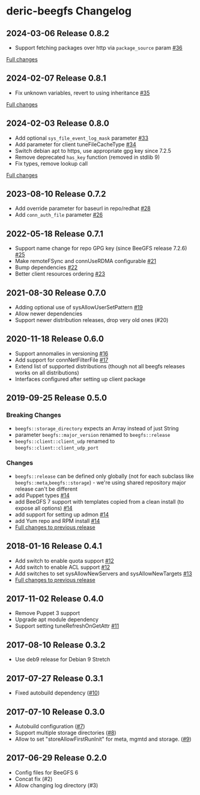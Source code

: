 # deric-beegfs Changelog

## 2024-03-06 Release 0.8.2

- Support fetching packages over http via `package_source` param [#36](https://github.com/deric/puppet-beegfs/pull/36)

[Full changes](https://github.com/deric/puppet-beegfs/compare/v0.8.0...v0.8.1)


## 2024-02-07 Release 0.8.1

- Fix unknown variables, revert to using inheritance [#35](https://github.com/deric/puppet-beegfs/issues/35)

[Full changes](https://github.com/deric/puppet-beegfs/compare/v0.8.0...v0.8.1)


## 2024-02-03 Release 0.8.0

- Add optional `sys_file_event_log_mask` parameter  [#33](https://github.com/deric/puppet-beegfs/pull/33)
- Add parameter for client tuneFileCacheType [#34](https://github.com/deric/puppet-beegfs/pull/34)
- Switch debian apt to https, use appropriate gpg key since 7.2.5
- Remove deprecated `has_key` function (removed in stdlib 9)
- Fix types, remove lookup call

[Full changes](https://github.com/deric/puppet-beegfs/compare/v0.7.2...v0.8.0)


## 2023-08-10 Release 0.7.2

- Add override parameter for baseurl in repo/redhat [#28](https://github.com/deric/puppet-beegfs/pull/28)
- Add `conn_auth_file` parameter [#26](https://github.com/deric/puppet-beegfs/pull/26)


## 2022-05-18 Release 0.7.1

- Support name change for repo GPG key (since BeeGFS release 7.2.6) [#25](https://github.com/deric/puppet-beegfs/pull/25)
- Make remoteFSync and connUseRDMA configurable [#21](https://github.com/deric/puppet-beegfs/pull/21)
- Bump dependencies [#22](https://github.com/deric/puppet-beegfs/pull/22)
- Better client resources ordering [#23](https://github.com/deric/puppet-beegfs/pull/23)

## 2021-08-30 Release 0.7.0

- Adding optional use of  sysAllowUserSetPattern [#19](https://github.com/deric/puppet-beegfs/pull/19)
- Allow newer dependencies
- Support newer distribution releases, drop very old ones (#20)

## 2020-11-18 Release 0.6.0

- Support annomalies in versioning [#16](https://github.com/deric/puppet-beegfs/pull/16)
- Add support for connNetFilterFile [#17](https://github.com/deric/puppet-beegfs/pull/17)
- Extend list of supported distributions (though not all beegfs releases works on all distributions)
- Interfaces configured after setting up client package

## 2019-09-25 Release 0.5.0

### Breaking Changes

- `beegfs::storage_directory` expects an Array instead of just String
- parameter `beegfs::major_version` renamed to `beegfs::release`
- `beegfs::client::client_udp` renamed to `beegfs::client::client_udp_port`

### Changes

- `beegfs::release` can be defined only globally (not for each subclass like `beegfs::meta`,`beegfs::storage`) - we're using shared repository major release can't be different
- add Puppet types [#14](https://github.com/deric/puppet-beegfs/pull/14)
- add BeeGFS 7 support with templates copied from a clean install (to expose all options) [#14](https://github.com/deric/puppet-beegfs/pull/14)
- add support for setting up admon [#14](https://github.com/deric/puppet-beegfs/pull/14)
- add Yum repo and RPM install [#14](https://github.com/deric/puppet-beegfs/pull/14)
- [Full changes to previous release](https://github.com/deric/puppet-beegfs/compare/v0.4.1...v0.5.0)

## 2018-01-16 Release 0.4.1

- Add switch to enable quota support [#12](https://github.com/deric/puppet-beegfs/pull/12)
- Add switch to enable ACL support [#12](https://github.com/deric/puppet-beegfs/pull/12)
- Add switches to set sysAllowNewServers and sysAllowNewTargets [#13](https://github.com/deric/puppet-beegfs/pull/13)
- [Full changes to previous release](https://github.com/deric/puppet-beegfs/compare/v0.4.0...v0.4.1)

## 2017-11-02 Release 0.4.0

- Remove Puppet 3 support
- Upgrade apt module dependency
- Support setting tuneRefreshOnGetAttr [#11](https://github.com/deric/puppet-beegfs/pull/11)

## 2017-08-10 Release 0.3.2

- Use deb9 release for Debian 9 Stretch

## 2017-07-27 Release 0.3.1

- Fixed autobuild dependency ([#10](https://github.com/deric/puppet-beegfs/pull/10))

## 2017-07-10 Release 0.3.0

- Autobuild configuration ([#7](https://github.com/deric/puppet-beegfs/pull/7))
- Support multiple storage directories ([#8](https://github.com/deric/puppet-beegfs/pull/8))
- Allow to set "storeAllowFirstRunInit" for meta, mgmtd and storage.
 ([#9](https://github.com/deric/puppet-beegfs/pull/9))

## 2017-06-29 Release 0.2.0

- Config files for BeeGFS 6
- Concat fix (#2)
- Allow changing log directory (#3)
